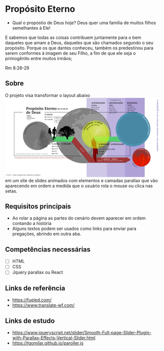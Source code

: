 # Propósito Eterno

- Qual o propóstio de Deus hoje?
Deus quer uma família de muitos filhos semelhantes à Ele!

E sabemos que todas as coisas contribuem juntamente para o bem daqueles que amam a Deus, daqueles que são chamados segundo o seu propósito.
Porque os que dantes conheceu, também os predestinou para serem conformes à imagem de seu Filho, a fim de que ele seja o primogênito entre muitos irmãos; 

Rm 8:28-29

## Sobre

O projeto visa transformar o layout abaixo  
![Banner do Propósito Eterno](https://github.com/fundamentos-dev/proposito-eterno-parallax/blob/main/proposito_eterno_preview.jpg?raw=true)  
em um site de slides animados com elementos e camadas parallax que vão aparecendo em ordem a medida que o usuário rola o mouse ou clica nas setas.

## Requisitos principais

- Ao rolar a página as partes do cenário devem aparecer em ordem contando a história
- Alguns textos podem ser usados como links para enviar para pregações, abrindo em outra aba.

## Competências necessárias

- [ ] HTML
- [ ] CSS
- [ ] Jquery parallax ou React

## Links de referência 

- https://fueled.com/
- https://www.translate-wf.com/

## Links de estudo

- https://www.jqueryscript.net/slider/Smooth-Full-page-Slider-Plugin-with-Parallax-Effects-Vertical-Slider.html
- https://tgomilar.github.io/paroller.js